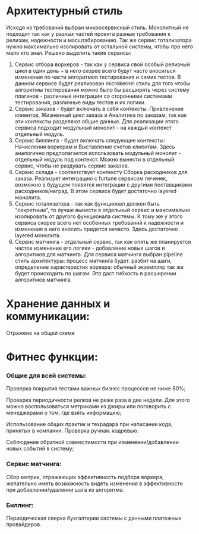 # Архитектурный стиль
Исходя из требований выбран микросервисный стиль. Монолитный не подходит так как у разных частей проекта разные требования к релизам, надежности и масштабированию. Так же сервис тотализатора нужно максимально изолировать от остальной системы, чтобы про него мало кто знал.
Решено выделить такие сервисы:
1. Сервис отбора воркеров - так как у сервиса свой особый релизный цикл в один день + в него скорее всего будут часто вноситься изменения по части алгоритмов тестирования и самих тестов. В данном сервисе будет реализован microkernel стиль для того чтобы алгоритмы тестирования можно было бы расширять через систему плагинов - различные интеграции со сторонними системами тестирования, различные виды тестов и их логики.
2. Сервис заказов - будет включать в себя контексты: Привлечение клиентов, Жизненный цикл заказа и Аналитика по заказам, так как эти контексты разделяют общие данные. Для реализации этого сервиса подходит модульный монолит - на каждый контекст отдельный модуль.
3. Сервис биллинга - будет включать следующие контексты: Начисления воркерам и Выставление счетов клиентам. Здесь аналогично предполагается использовать модульный монолит - отдельный модуль под контекст. Можно вынести в отдельный сервис, чтобы не раздувать сервис заказов.
4. Сервис склада - соответствует контексту Сборка расходников для заказа. Реализует интеграцию с furtune сервисом печенек, возможно в будущем появятся интеграции с другими поставщиками расходников/наград. В этом сервисе будет достаточно layered монолита.
5. Сервис тотализатора - так как функционал должен быть "секретным", то лучше вынести в отдельный сервис и максимально изолировать от другого функционала системы. К тому же у этого сервиса скорее всего нет особенных требований к надежности и изменения в него вносить придется нечасто. Здесь достаточно layered монолита.
6. Сервис матчинга - отдельный сервис, так как опять же планируется частое изменение его логики - добавление новых шагов и алгоритмов для матчинга. Для сервиса матчинга выбран pipeline стиль архитектуры: процесс матчинга будет. разбит на шаги, определение характеристик воркера: обычный экземпляр так же будет происходить по шагам. Это даст гибкость в расширении алгоритмов матчинга.

# Хранение данных и коммуникации:
Отражено на общей схеме

# Фитнес функции:

### Общие для всей системы:


Проверка покрытия тестами важных бизнес  процессов не ниже 80%;

Проверка периодичности релиза не реже раза в две недели. Для этого можно воспользоваться метриками из джиры или поговорить с менеджерами о том, где взять информацию;

Использование общих практик и техрадара при написании кода, принятых в компании. Проверка ручная: кодревью.

Соблюдение обратной совместимости при изменении/добавлении новых событий в систему;


### Сервис матчинга:

Сбор метрик, отражающих эффективность подбора воркера, желательно иметь возможность видеть изменения в эффективности при добавлении/удалении шага из алгоритма.


### Биллинг:

Периодическая сверка бухгалтерии системы с данными платежных провайдеров.
